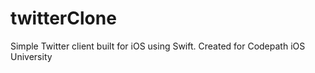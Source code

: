 # twitterClone
Simple Twitter client built for iOS using Swift. Created for Codepath iOS University
